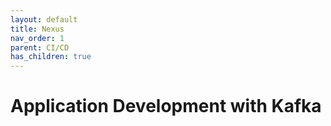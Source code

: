 ```yaml
---
layout: default
title: Nexus
nav_order: 1
parent: CI/CD
has_children: true
---
```


# Application Development with Kafka  




